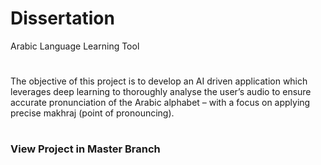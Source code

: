 # Dissertation
Arabic Language Learning Tool
#
The objective of this project is to develop an AI driven application which leverages deep learning to thoroughly analyse the user’s audio to ensure accurate pronunciation of the Arabic alphabet – with a focus on applying precise makhraj (point of pronouncing).
#
### View Project in Master Branch
